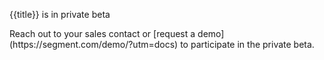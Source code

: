 <div class="premonition info"><div class="fa fa-info-circle"></div><div class="content"><p class="header">{{title}} is in private beta</p><p markdown=1>Reach out to your sales contact or [request a demo](https://segment.com/demo/?utm=docs) to participate in the private beta.</p></div></div>